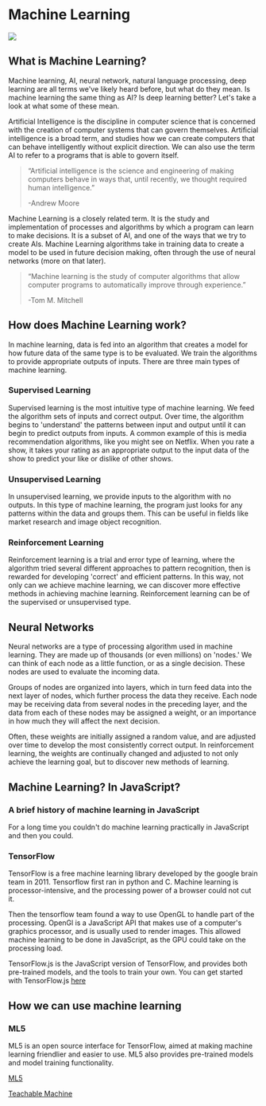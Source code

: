 # Machine Learning

![](https://www.dreadcentral.com/wp-content/uploads/2018/01/terminator2nuclearexplosionskeletonbanner.jpg)

## What is Machine Learning?

Machine learning, AI, neural network, natural language processing, deep learning are all terms we've likely heard before, but what do they mean.  Is machine learning the same thing as AI?  Is deep learning better?  Let's take a look at what some of these mean.

Artificial Intelligence is the discipline in computer science that is concerned with the creation of computer systems that can govern themselves.  Artificial intelligence is a broad term, and studies how we can create computers that can behave intelligently without explicit direction.  We can also use the term AI to refer to a programs that is able to govern itself.

> “Artificial intelligence is the science and engineering of making computers behave in ways that, until recently, we thought required human intelligence.”
>
> -Andrew Moore

Machine Learning is a closely related term. It is the study and implementation of processes and algorithms by which a program can learn to make decisions.  It is a subset of AI, and one of the ways that we try to create AIs.  Machine Learning algorithms take in training data to create a model to be used in future decision making, often through the use of neural networks (more on that later).

> “Machine learning is the study of computer algorithms that allow computer programs to automatically improve through experience.”
> 
> -Tom M. Mitchell

## How does Machine Learning work?

In machine learning, data is fed into an algorithm that creates a model for how future data of the same type is to be evaluated.  We train the algorithms to provide appropriate outputs of inputs.  There are three main types of machine learning.

### Supervised Learning

Supervised learning is the most intuitive type of machine learning.  We feed the algorithm sets of inputs and correct output.  Over time, the algorithm begins to 'understand' the patterns between input and output until it can begin to predict outputs from inputs. A common example of this is media recommendation algorithms, like you might see on Netflix.  When you rate a show, it takes your rating as an appropriate output to the input data of the show to predict your like or dislike of other shows.

### Unsupervised Learning

In unsupervised learning, we provide inputs to the algorithm with no outputs.  In this type of machine learning, the program just looks for any patterns within the data and groups them.  This can be useful in fields like market research and image object recognition.

### Reinforcement Learning

Reinforcement learning is a trial and error type of learning, where the algorithm tried several different approaches to pattern recognition, then is rewarded for developing 'correct' and efficient patterns.  In this way, not only can we achieve machine learning, we can discover more effective methods in achieving machine learning. Reinforcement learning can be of the supervised or unsupervised type.

## Neural Networks

Neural networks are a type of processing algorithm used in machine learning.  They are made up of thousands (or even millions) on 'nodes.'  We can think of each node as a little function, or as a single decision.  These nodes are used to evaluate the incoming data.  

Groups of nodes are organized into layers, which in turn feed data into the next layer of nodes, which further process the data they receive. Each node may be receiving data from several nodes in the preceding layer, and the data from each of these nodes may be assigned a weight, or an importance in how much they will affect the next decision.

Often, these weights are initially assigned a random value, and are adjusted over time to develop the most consistently correct output.  In reinforcement learning, the weights are continually changed and adjusted to not only achieve the learning goal, but to discover new methods of learning.

## Machine Learning? In JavaScript?

### A brief history of machine learning in JavaScript

For a long time you couldn't do machine learning practically in JavaScript and then you could.

### TensorFlow

TensorFlow is a free machine learning library developed by the google brain team in 2011. Tensorflow first ran in python and C.  Machine learning is processor-intensive, and the processing power of a browser could not cut it.  

Then the tensorflow team found a way to use OpenGL to handle part of the processing.  OpenGl is a JavaScript API that makes use of a computer's graphics processor, and is usually used to render images.  This allowed machine learning to be done in JavaScript, as the GPU could take on the processing load.

TensorFlow.js is the JavaScript version of TensorFlow, and provides both pre-trained models, and the tools to train your own.  You can get started with TensorFlow.js [here](https://www.tensorflow.org/js)

## How we can use machine learning

### ML5

ML5 is an open source interface for TensorFlow, aimed at making machine learning friendlier and easier to use.  ML5 also provides pre-trained models and model training functionality.

[ML5](https://ml5js.org/)

[Teachable Machine](https://teachablemachine.withgoogle.com/)
